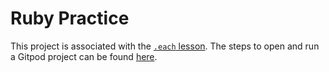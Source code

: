 # Ruby Practice

This project is associated with the [`.each` lesson](https://learn.firstdraft.com/lessons/17). The steps to open and run a Gitpod project can be found [here](https://learn.firstdraft.com/lessons/29).
